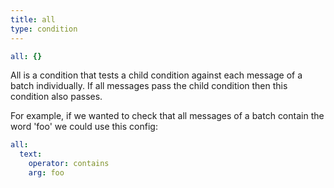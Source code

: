 ```yaml
---
title: all
type: condition
---
```


```yaml
all: {}
```

All is a condition that tests a child condition against each message of a batch
individually. If all messages pass the child condition then this condition also
passes.

For example, if we wanted to check that all messages of a batch contain the word
'foo' we could use this config:

``` yaml
all:
  text:
    operator: contains
    arg: foo
```

